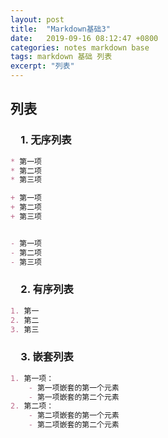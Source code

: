 ```yaml
---
layout: post
title:  "Markdown基础3"
date:   2019-09-16 08:12:47 +0800
categories: notes markdown base
tags: markdown 基础 列表
excerpt: "列表"
---
```


## 列表

### &emsp;1. 无序列表

```markdown
* 第一项
* 第二项
* 第三项

+ 第一项
+ 第二项
+ 第三项


- 第一项
- 第二项
- 第三项
```

### &emsp;2. 有序列表

```markdown
1. 第一
2. 第二
3. 第三
```

### &emsp;3. 嵌套列表

```markdown
1. 第一项：
    - 第一项嵌套的第一个元素
    - 第一项嵌套的第二个元素
2. 第二项：
    - 第二项嵌套的第一个元素
    - 第二项嵌套的第二个元素
```
